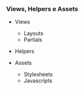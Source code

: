 ### Views, Helpers e Assets

- Views
  - Layouts
  - Partials

- Helpers

- Assets
  - Stylesheets
  - Javascripts
